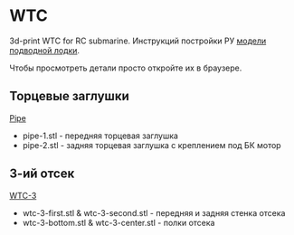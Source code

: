 WTC
===
3d-print WTC for RC submarine.
Инструкций постройки РУ [модели подводной лодки](http://imelnikov.ru/model/submarine/3d-print-wtc).

Чтобы просмотреть детали просто откройте их в браузере.

Торцевые заглушки
-----------------
[Pipe](pipe)
* pipe-1.stl - передняя торцевая заглушка
* pipe-2.stl - задняя торцевая заглушка с креплением под БК мотор

3-ий отсек
---------
[WTC-3](wtc-3)

* wtc-3-first.stl & wtc-3-second.stl - передняя и задняя стенка отсека
* wtc-3-bottom.stl & wtc-3-center.stl - полки отсека

